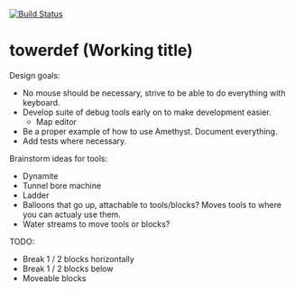 [![Build Status](https://travis-ci.com/Jazarro/towerdef.svg?branch=master)](https://travis-ci.com/Jazarro/towerdef)

# towerdef (Working title)

Design goals:
- No mouse should be necessary, strive to be able to do everything with keyboard.
- Develop suite of debug tools early on to make development easier.
    - Map editor
- Be a proper example of how to use Amethyst. Document everything.
- Add tests where necessary.

Brainstorm ideas for tools:
- Dynamite
- Tunnel bore machine
- Ladder
- Balloons that go up, attachable to tools/blocks? Moves tools to where you can actualy use them.
- Water streams to move tools or blocks?

TODO:
- Break 1 / 2 blocks horizontally
- Break 1 / 2 blocks below
- Moveable blocks
